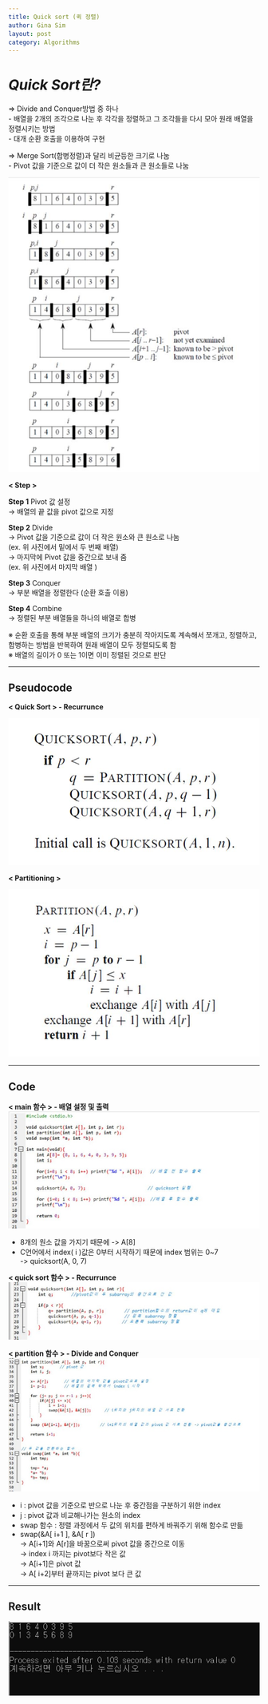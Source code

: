 ```yaml
---
title: Quick sort (퀵 정렬)
author: Gina Sim
layout: post
category: Algorithms
---
```


*Quick Sort란?*  
======  

=> Divide and Conquer방법 중 하나  
	- 배열을 2개의 조각으로 나눈 후 각각을 정렬하고 그 조각들을 다시 모아 원래 배열을 정렬시키는 방법  
	- 대개 순환 호출을 이용하여 구현  

=> Merge Sort(합병정렬)과 달리 비균등한 크기로 나눔  
	- Pivot 값을 기준으로 값이 더 작은 원소들과 큰 원소들로 나눔  

![Quick Sort principle](https://github.com/Gina-IT/Gina-IT.github.io/blob/master/_img/quick_sort.jpg "Quick sort principle")  


**< Step >**  

**Step 1** Pivot 값 설정  
→ 배열의 끝 값을 pivot 값으로 지정  

**Step 2** Divide  
	→ Pivot 값을 기준으로 값이 더 작은 원소와 큰 원소로 나눔  
	(ex. 위 사진에서 밑에서 두 번째 배열)  
	→ 마지막에 Pivot 값을 중간으로 보내 줌  
	(ex. 위 사진에서 마지막 배열 )  

**Step 3** Conquer  
	→ 부분 배열을 정렬한다 (순환 호출 이용)  

**Step 4** Combine  
	→ 정렬된 부분 배열들을 하나의 배열로 합병  

※ 순환 호출을 통해 부분 배열의 크기가 충분히 작아지도록 계속해서 쪼개고, 정렬하고, 합병하는 방법을 반복하여 원래 배열이 모두 정렬되도록 함  
※ 배열의 길이가 0 또는 1이면 이미 정렬된 것으로 판단  

----------

Pseudocode  
------

**< Quick Sort > - Recurrunce**  

![Quick sort pseudocode_ recurrunce](https://github.com/Gina-IT/Gina-IT.github.io/blob/master/_img/quick_sort_pseudocode1.jpg "Quick sort pseudocode")  


**< Partitioning >**  

![Quick sort pseudocode_ partitioning](https://github.com/Gina-IT/Gina-IT.github.io/blob/master/_img/quick_sort_pseudocode2.jpg "Quick sort pseudocode_partitionin")  

----------

Code   
------  
  
**< main 함수 > - 배열 설정 및 출력**    
![Quick sort_ main code](https://github.com/Gina-IT/Gina-IT.github.io/blob/master/_img/quick_sort_main.jpg "Quick sort- main code")

- 8개의 원소 값을 가지기 때문에 -> A[8]  
- C언어에서 index( i )값은 0부터 시작하기 때문에 index 범위는 0~7  
   -> quicksort(A, 0, 7)  
  
  
**< quick sort 함수 > - Recurrunce**  
![Quick sort_ quicksort code](https://github.com/Gina-IT/Gina-IT.github.io/blob/master/_img/quick_sort_recurrunce.jpg "Quick sort- quicksort code(recurrence)")  
   
**< partition 함수 > - Divide and Conquer**  
![Quick sort_ partition code](https://github.com/Gina-IT/Gina-IT.github.io/blob/master/_img/quick_sort_partition.jpg "Quick sort- partition code")  
  
- i : pivot 값을 기준으로 반으로 나눈 후 중간점을 구분하기 위한 index  
- j : pivot 값과 비교해나가는 원소의 index  
- swap 함수 : 정렬 과정에서 두 값의 위치를 편하게 바꿔주기 위해 함수로 만듦  
- swap(&A[ i+1 ], &A[ r ])  
   → A[i+1]와 A[r]을 바꿈으로써 pivot 값을 중간으로 이동  
   → index i 까지는 pivot보다 작은 값  
   → A[i+1]은 pivot 값  
   → A[ i+2]부터 끝까지는 pivot 보다 큰 값  

----------
Result  
------

![Quick sort result](https://github.com/Gina-IT/Gina-IT.github.io/blob/master/_img/quick_sort_result.jpg "Quick sort rusult")

